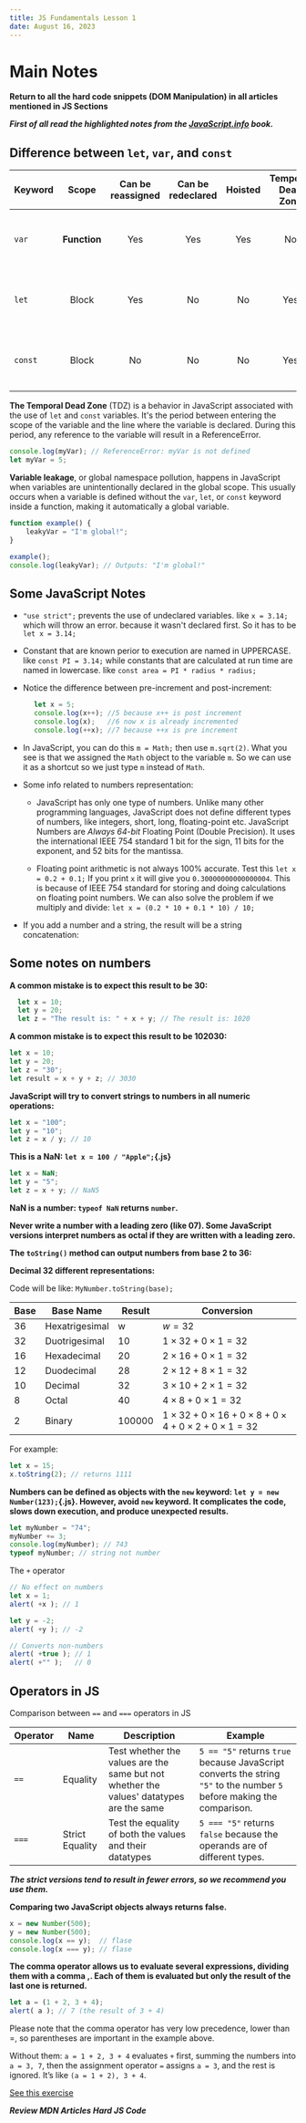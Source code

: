 ```yaml
---
title: JS Fundamentals Lesson 1
date: August 16, 2023
---
```


# Main Notes

**Return to all the hard code snippets (DOM Manipulation) in all articles mentioned in JS Sections**

<!-- **notes on Javascript.info website articles is on kindle** -->

***First of all read the highlighted notes from the [JavaScript.info](https://JavaScript.info) book<!-- on kindle -->.***

## Difference between `let`, `var`, and `const`

<!-- | --- | :---: | :---: | :---: | :--: | :---: | ------- | -------- | -->

| Keyword | Scope        | Can be reassigned | Can be redeclared | Hoisted | Temporal Dead Zone | Advantages                                     | Disadvantages                                                      |
| --- | :---: | :---: | :---: | :--: | :---: | ------- | -------- |
| `var`   | **Function** | Yes               | Yes               | Yes     | No                 | Can be useful for **hoisting**                 | Can lead to unexpected behavior due to hoisting and function scope |
| `let`   | Block        | Yes               | No                | No      | Yes                | Block scoping can prevent **variable leakage** | Cannot be hoisted, which can lead to **reference errors**          |
| `const` | Block        | No                | No                | No      | Yes                | Prevents accidental reassignment               | Cannot be reassigned, which can be inconvenient in some cases      |

**The Temporal Dead Zone** (TDZ) is a behavior in JavaScript associated with the use of `let` and `const` variables. It's the period between entering the scope of the variable and the line where the variable is declared. During this period, any reference to the variable will result in a ReferenceError.

```{.js .numberLines}
console.log(myVar); // ReferenceError: myVar is not defined
let myVar = 5;
```

**Variable leakage**, or global namespace pollution, happens in JavaScript when variables are unintentionally declared in the global scope. This usually occurs when a variable is defined without the `var`, `let`, or `const` keyword inside a function, making it automatically a global variable.

```{.js .numberLines}
function example() {
    leakyVar = "I'm global!";
}

example();
console.log(leakyVar); // Outputs: "I'm global!"
```

## Some JavaScript Notes

- `"use strict";` prevents the use of undeclared variables. like `x = 3.14;` which will throw an error. because it wasn't declared first. So it has to be `let x = 3.14;`

- Constant that are known perior to execution are named in UPPERCASE. like `const PI = 3.14;` while constants that are calculated at run time are named in lowercase. like `const area = PI * radius * radius;`

<!-- - Declaration with an assignment (such as `let b = 7 * a`) returns undefined and so you cannot declare and assign a value to a variable and read its value in the same line. -->

- Notice the difference between pre-increment and post-increment:

```javascript
      let x = 5;
      console.log(x++); //5 because x++ is post increment
      console.log(x);   //6 now x is already incremented
      console.log(++x); //7 because ++x is pre increment
```

- In JavaScript, you can do this `m = Math;` then use `m.sqrt(2)`. What you see is that we assigned the `Math` object to the variable `m`. So we can use it as a shortcut so we just type `m` instead of `Math`.

- Some info related to numbers representation:
  - JavaScript has only one type of numbers. Unlike many other programming languages, JavaScript does not define different types of numbers, like integers, short, long, floating-point etc. JavaScript Numbers are *Always 64-bit* Floating Point (Double Precision). It uses the international IEEE 754 standard 1 bit for the sign, 11 bits for the exponent, and 52 bits for the mantissa.

  - Floating point arithmetic is not always 100% accurate. Test this `let x = 0.2 + 0.1;` If you print `x` it will give you `0.30000000000000004`. This is because of IEEE 754 standard for storing and doing calculations on floating point numbers. We can also solve the problem if we multiply and divide: `let x = (0.2 * 10 + 0.1 * 10) / 10;`

- If you add a number and a string, the result will be a string concatenation:

## Some notes on numbers

**A common mistake is to expect this result to be 30:**

```javascript
  let x = 10;
  let y = 20;
  let z = "The result is: " + x + y; // The result is: 1020
```

**A common mistake is to expect this result to be 102030:**

```javascript
let x = 10;
let y = 20;
let z = "30";
let result = x + y + z; // 3030
```

**JavaScript will try to convert strings to numbers in all numeric operations:**

```javascript
let x = "100";
let y = "10";
let z = x / y; // 10
```

**This is a NaN: `let x = 100 / "Apple";`{.js}**

```javascript
let x = NaN;
let y = "5";
let z = x + y; // NaN5
```

**NaN is a number: `typeof NaN` returns `number`.**

**Never write a number with a leading zero (like 07). Some JavaScript versions interpret numbers as octal if they are written with a leading zero.**

**The `toString()` method can output numbers from base 2 to 36:**

**Decimal 32 different representations:**

Code will be like: `MyNumber.toString(base);`

| Base | Base Name      | Result | Conversion                                                                           |
| -- | ---- | --- | ---------- |
| 36   | Hexatrigesimal | w      | $w = 32$                                                                             |
| 32   | Duotrigesimal  | 10     | $1 \times 32 + 0 \times 1 = 32$                                                      |
| 16   | Hexadecimal    | 20     | $2 \times 16 + 0 \times 1 = 32$                                                      |
| 12   | Duodecimal     | 28     | $2 \times 12 + 8 \times 1 = 32$                                                      |
| 10   | Decimal        | 32     | $3 \times 10 + 2 \times 1 = 32$                                                      |
| 8    | Octal          | 40     | $4 \times 8 + 0 \times 1 = 32$                                                       |
| 2    | Binary         | 100000 | $1 \times 32 + 0 \times 16 + 0 \times 8 + 0 \times 4 + 0 \times 2 + 0 \times 1 = 32$ |

For example:

```{.js .numberLines}
let x = 15;
x.toString(2); // returns 1111
```

**Numbers can be defined as objects with the `new` keyword: `let y = new Number(123);`{.js}. However, avoid `new` keyword. It complicates the code, slows down execution, and produce unexpected results.**

```javascript
let myNumber = "74";
myNumber += 3;
console.log(myNumber); // 743
typeof myNumber; // string not number
```

The `+` operator

```javascript
// No effect on numbers
let x = 1;
alert( +x ); // 1

let y = -2;
alert( +y ); // -2

// Converts non-numbers
alert( +true ); // 1
alert( +"" );   // 0
```

## Operators in JS

Comparison between `==` and `===` operators in JS

| Operator | Name            | Description                                                                             | Example                                                                                                                |
| -- | --- | -------- | -------- |
| `==`     | Equality        | Test whether the values are the same but not whether the values' datatypes are the same | `5 == "5"` returns `true` because JavaScript converts the string `"5"` to the number `5` before making the comparison. |
| `===`    | Strict Equality | Test the equality of both the values and their datatypes                                | `5 === "5"` returns `false` because the operands are of different types.                                               |

***The strict versions tend to result in fewer errors, so we recommend you use them.***

**Comparing two JavaScript objects always returns false.**

```javascript
x = new Number(500);
y = new Number(500);
console.log(x == y);  // flase
console.log(x === y); // flase
```

**The comma operator allows us to evaluate several expressions, dividing them with a comma ,. Each of them is evaluated but only the result of the last one is returned.**

```javascript
let a = (1 + 2, 3 + 4);
alert( a ); // 7 (the result of 3 + 4)
```

Please note that the comma operator has very low precedence, lower than =, so parentheses are important in the example above.

Without them: `a = 1 + 2, 3 + 4` evaluates `+` first, summing the numbers into `a = 3, 7`, then the assignment operator `=` assigns `a = 3`, and the rest is ignored. It’s like `(a = 1 + 2), 3 + 4`.

[See this exercise](https://javascript.info/task/primitive-conversions-questions)

***Review MDN Articles Hard JS Code***
